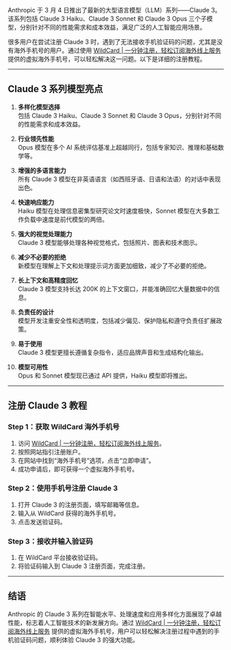 Anthropic 于 3 月 4 日推出了最新的大型语言模型（LLM）系列——Claude 3。该系列包括 Claude 3 Haiku、Claude 3 Sonnet 和 Claude 3 Opus 三个子模型，分别针对不同的性能需求和成本效益，满足广泛的人工智能应用场景。

很多用户在尝试注册 Claude 3 时，遇到了无法接收手机验证码的问题，尤其是没有海外手机号的用户。通过使用 [WildCard | 一分钟注册，轻松订阅海外线上服务](https://bit.ly/bewildcard) 提供的虚拟海外手机号，可以轻松解决这一问题。以下是详细的注册教程。

---

## Claude 3 系列模型亮点

1. **多样化模型选择**  
   包括 Claude 3 Haiku、Claude 3 Sonnet 和 Claude 3 Opus，分别针对不同的性能需求和成本效益。

2. **行业领先性能**  
   Opus 模型在多个 AI 系统评估基准上超越同行，包括专家知识、推理和基础数学等。

3. **增强的多语言能力**  
   所有 Claude 3 模型在非英语语言（如西班牙语、日语和法语）的对话中表现出色。

4. **快速响应能力**  
   Haiku 模型在处理信息密集型研究论文时速度极快，Sonnet 模型在大多数工作负载中速度是前代模型的两倍。

5. **强大的视觉处理能力**  
   Claude 3 模型能够处理各种视觉格式，包括照片、图表和技术图示。

6. **减少不必要的拒绝**  
   新模型在理解上下文和处理提示词方面更加细致，减少了不必要的拒绝。

7. **长上下文和高精度回忆**  
   Claude 3 模型支持长达 200K 的上下文窗口，并能准确回忆大量数据中的信息。

8. **负责任的设计**  
   模型开发注重安全性和透明度，包括减少偏见、保护隐私和遵守负责任扩展政策。

9. **易于使用**  
   Claude 3 模型更擅长遵循复杂指令，适应品牌声音和生成结构化输出。

10. **模型可用性**  
    Opus 和 Sonnet 模型现已通过 API 提供，Haiku 模型即将推出。

---

## 注册 Claude 3 教程

### Step 1：获取 WildCard 海外手机号

1. 访问 [WildCard | 一分钟注册，轻松订阅海外线上服务](https://bit.ly/bewildcard)。  
2. 按照网站指引注册账户。  
3. 在网站中找到“海外手机号”选项，点击“立即申请”。  
4. 成功申请后，即可获得一个虚拟海外手机号。

### Step 2：使用手机号注册 Claude 3

1. 打开 Claude 3 的注册页面，填写邮箱等信息。  
2. 输入从 WildCard 获得的海外手机号。  
3. 点击发送验证码。

### Step 3：接收并输入验证码

1. 在 WildCard 平台接收验证码。  
2. 将验证码输入到 Claude 3 注册页面，完成注册。

---

## 结语

Anthropic 的 Claude 3 系列在智能水平、处理速度和应用多样化方面展现了卓越性能，标志着人工智能技术的新发展方向。通过 [WildCard | 一分钟注册，轻松订阅海外线上服务](https://bit.ly/bewildcard) 提供的虚拟海外手机号，用户可以轻松解决注册过程中遇到的手机验证码问题，顺利体验 Claude 3 的强大功能。